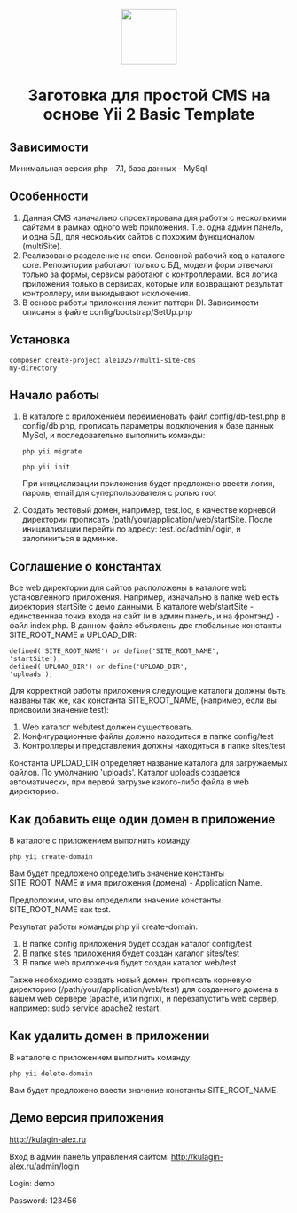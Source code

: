 <p align="center">
    <a href="https://github.com/yiisoft" target="_blank">
        <img src="https://avatars0.githubusercontent.com/u/993323" height="100px">
    </a>
    <h1 align="center">Заготовка для простой CMS на основе Yii 2 Basic Template</h1>
</p>

Зависимости
------------
Минимальная версия php - 7.1, база данных - MySql

Особенности
------------
1. Данная CMS изначально спроектирована для работы с несколькими сайтами в рамках одного web приложения. Т.е. одна админ панель, и одна БД, для нескольких сайтов с похожим функционалом (multiSite).
2. Реализовано разделение на слои. Основной рабочий код в каталоге core. Репозитории работают только с БД, модели форм отвечают только за формы, сервисы работают с контроллерами. Вся логика приложения только в сервисах, которые или возвращают результат контроллеру, или выкидывают исключения.
3. В основе работы приложения лежит паттерн DI. Зависимости описаны в файле config/bootstrap/SetUp.php

Установка
------------
<code>composer create-project ale10257/multi-site-cms my-directory</code>

Начало работы
------------
1. В каталоге с приложением переименовать файл config/db-test.php в config/db.php, прописать параметры подключения к базе данных MySql, и последовательно выполнить команды:

   <code>php yii migrate</code>

   <code>php yii init</code>
   
   При инициализации приложения будет предложено ввести логин, пароль, email для суперпользователя с ролью root
   
2. Создать тестовый домен, например, test.loc, в качестве корневой директории прописать /path/your/application/web/startSite. После инициализации перейти по адресу: test.loc/admin/login, и залогиниться в админке.

Соглашение о константах
------------
Все web директории для сайтов расположены в каталоге web установленного приложения. Например, изначально в папке web есть директория startSite с демо данными. В каталоге web/startSite - единственная точка входа на сайт (и в админ панель, и на фронтэнд) - файл index.php. В данном файле объявлены две глобальные константы SITE_ROOT_NAME и UPLOAD_DIR: 

<code>defined('SITE_ROOT_NAME') or define('SITE_ROOT_NAME', 'startSite');</code>  
<code>defined('UPLOAD_DIR') or define('UPLOAD_DIR', 'uploads');</code>

Для корректной работы приложения следующие каталоги должны быть названы так же, как константа SITE_ROOT_NAME, (например, если вы присвоили значение test): 
1. Web каталог web/test должен существовать.
2. Конфигурационные файлы должно находиться в папке config/test
3. Контроллеры и представления должны находиться в папке sites/test

Константа UPLOAD_DIR определяет название каталога для загружаемых файлов. По умолчанию 'uploads'. Каталог uploads создается автоматически, при первой загрузке какого-либо файла в web директорию.

Как добавить еще один домен в приложение
------------

В каталоге с приложением выполнить команду:

<code>php yii create-domain</code>

Вам будет предложено определить значение константы SITE_ROOT_NAME и имя приложения (домена) - Application Name.

Предположим, что вы определили значение константы SITE_ROOT_NAME как test.

Результат работы команды php yii create-domain:

1. В папке config приложения будет создан каталог config/test
2. В папке sites приложения будет создан каталог sites/test
2. В папке web приложения будет создан каталог web/test

Также необходимо создать новый домен, прописать корневую директорию (/path/your/application/web/test) для созданного домена в вашем web сервере (apache, или ngnix), и перезапустить web сервер, например: sudo service apache2 restart.

Как удалить домен в приложении
------------

В каталоге с приложением выполнить команду:

<code>php yii delete-domain</code>

Вам будет предложено ввести значение константы SITE_ROOT_NAME.

Демо версия приложения
------------

http://kulagin-alex.ru

Вход в админ панель управления сайтом: http://kulagin-alex.ru/admin/login

Login: demo

Password: 123456